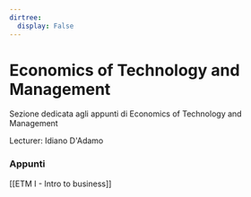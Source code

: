 ```yaml
---
dirtree:
  display: False
---
```


# Economics of Technology and Management

Sezione dedicata agli appunti di Economics of Technology and Management

Lecturer: Idiano D'Adamo

### Appunti

[[ETM I - Intro to business]]


